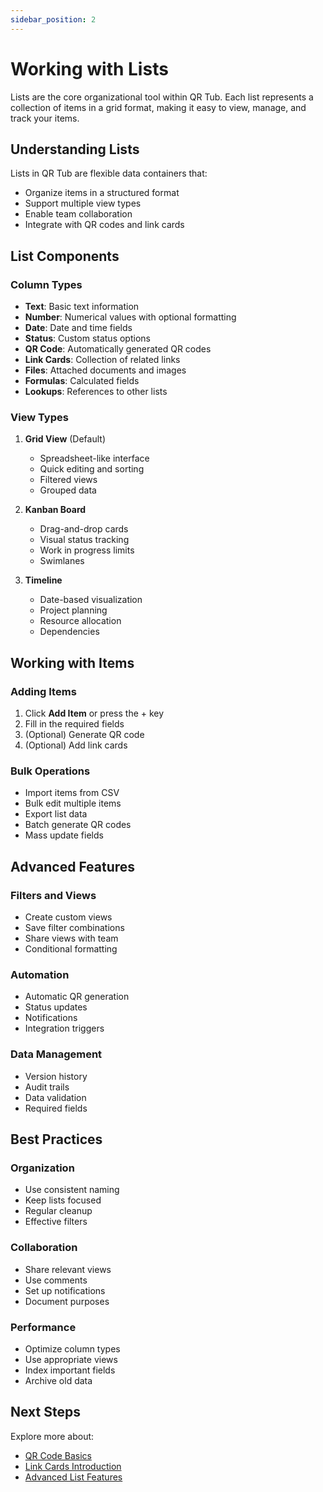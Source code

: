 ```yaml
---
sidebar_position: 2
---
```


# Working with Lists

Lists are the core organizational tool within QR Tub. Each list represents a collection of items in a grid format, making it easy to view, manage, and track your items.

## Understanding Lists

Lists in QR Tub are flexible data containers that:
- Organize items in a structured format
- Support multiple view types
- Enable team collaboration
- Integrate with QR codes and link cards

## List Components

### Column Types
- **Text**: Basic text information
- **Number**: Numerical values with optional formatting
- **Date**: Date and time fields
- **Status**: Custom status options
- **QR Code**: Automatically generated QR codes
- **Link Cards**: Collection of related links
- **Files**: Attached documents and images
- **Formulas**: Calculated fields
- **Lookups**: References to other lists

### View Types
1. **Grid View** (Default)
   - Spreadsheet-like interface
   - Quick editing and sorting
   - Filtered views
   - Grouped data

2. **Kanban Board**
   - Drag-and-drop cards
   - Visual status tracking
   - Work in progress limits
   - Swimlanes

3. **Timeline**
   - Date-based visualization
   - Project planning
   - Resource allocation
   - Dependencies

## Working with Items

### Adding Items
1. Click **Add Item** or press the + key
2. Fill in the required fields
3. (Optional) Generate QR code
4. (Optional) Add link cards

### Bulk Operations
- Import items from CSV
- Bulk edit multiple items
- Export list data
- Batch generate QR codes
- Mass update fields

## Advanced Features

### Filters and Views
- Create custom views
- Save filter combinations
- Share views with team
- Conditional formatting

### Automation
- Automatic QR generation
- Status updates
- Notifications
- Integration triggers

### Data Management
- Version history
- Audit trails
- Data validation
- Required fields

## Best Practices

### Organization
- Use consistent naming
- Keep lists focused
- Regular cleanup
- Effective filters

### Collaboration
- Share relevant views
- Use comments
- Set up notifications
- Document purposes

### Performance
- Optimize column types
- Use appropriate views
- Index important fields
- Archive old data

## Next Steps

Explore more about:
- [QR Code Basics](./qr-code-basics)
- [Link Cards Introduction](./link-cards-introduction)
- [Advanced List Features](../features/list-management) 